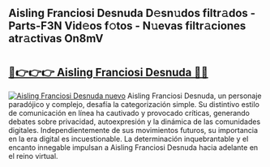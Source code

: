 ## Aisling Franciosi Desnuda D𝚎sn𝚞dos filtr𝚊dos - Parts-F3N Vid𝚎os f𝚘tos - N𝚞evas filtr𝚊ciones atr𝚊ctivas On8mV

# <h2><a href="http://mbbgmv.tromn.icu/?c=Aisling+Franciosi+Desnuda">🔗👉👉👉 Aisling Franciosi Desnuda 🔗🔗</a></h2>

[![Aisling Franciosi Desnuda nuevo](https://i.imgur.com/pEAQMta.gif)](http://mbbgmv.tromn.icu/?c=Aisling+Franciosi+Desnuda)
Aisling Franciosi Desnuda, un personaje paradójico y complejo, desafía la categorización simple. Su distintivo estilo de comunicación en línea ha cautivado y provocado críticas, generando debates sobre privacidad, autoexpresión y la dinámica de las comunidades digitales. Independientemente de sus movimientos futuros, su importancia en la era digital es incuestionable. La determinación inquebrantable y el encanto innegable impulsan a Aisling Franciosi Desnuda hacia adelante en el reino virtual.
